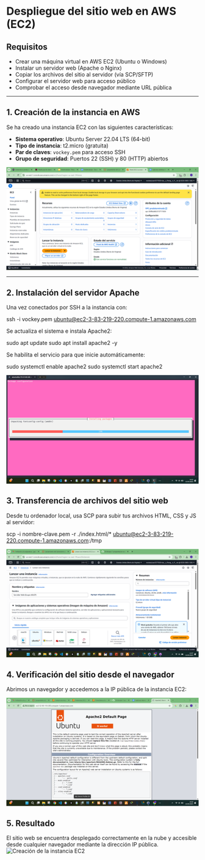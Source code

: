 # Despliegue del sitio web en AWS (EC2)

## Requisitos
- Crear una máquina virtual en AWS EC2 (Ubuntu o Windows)
- Instalar un servidor web (Apache o Nginx)
- Copiar los archivos del sitio al servidor (vía SCP/SFTP)
- Configurar el servidor web para acceso público
- Comprobar el acceso desde navegador mediante URL pública

---

## 1. Creación de la instancia en AWS

Se ha creado una instancia EC2 con las siguientes características:

- **Sistema operativo**: Ubuntu Server 22.04 LTS (64-bit)
- **Tipo de instancia**: t2.micro (gratuita)
- **Par de claves**: `vockey.pem` para acceso SSH
- **Grupo de seguridad**: Puertos 22 (SSH) y 80 (HTTP) abiertos

  
![Creación de la instancia EC2](./capturas/1_creacion_instancia.png)

---

## 2. Instalación del servidor Apache

Una vez conectados por SSH a la instancia con:

ssh -i vockey.pem ubuntu@ec2-3-83-219-220.compute-1.amazonaws.com

Se actualiza el sistema e instala Apache2:

sudo apt update
sudo apt install apache2 -y

Se habilita el servicio para que inicie automáticamente:

sudo systemctl enable apache2
sudo systemctl start apache2

![Creación de la instancia EC2](./capturas/2_instalacion_apache.png)
## 3. Transferencia de archivos del sitio web
Desde tu ordenador local, usa SCP para subir tus archivos HTML, CSS y JS al servidor:

scp -i nombre-clave.pem -r ./index.html/* ubuntu@ec2-3-83-219-220.compute-1.amazonaws.com:/tmp

![Creación de la instancia EC2](./capturas/3_creacion_instancia.png)
## 4. Verificación del sitio desde el navegador
Abrimos un navegador y accedemos a la IP pública de la instancia EC2:


![Creación de la instancia EC2](./capturas/4_sitio_funcionando.png)

## 5. Resultado
El sitio web se encuentra desplegado correctamente en la nube y accesible desde cualquier navegador mediante la dirección IP pública.
![Creación de la instancia EC2]()

